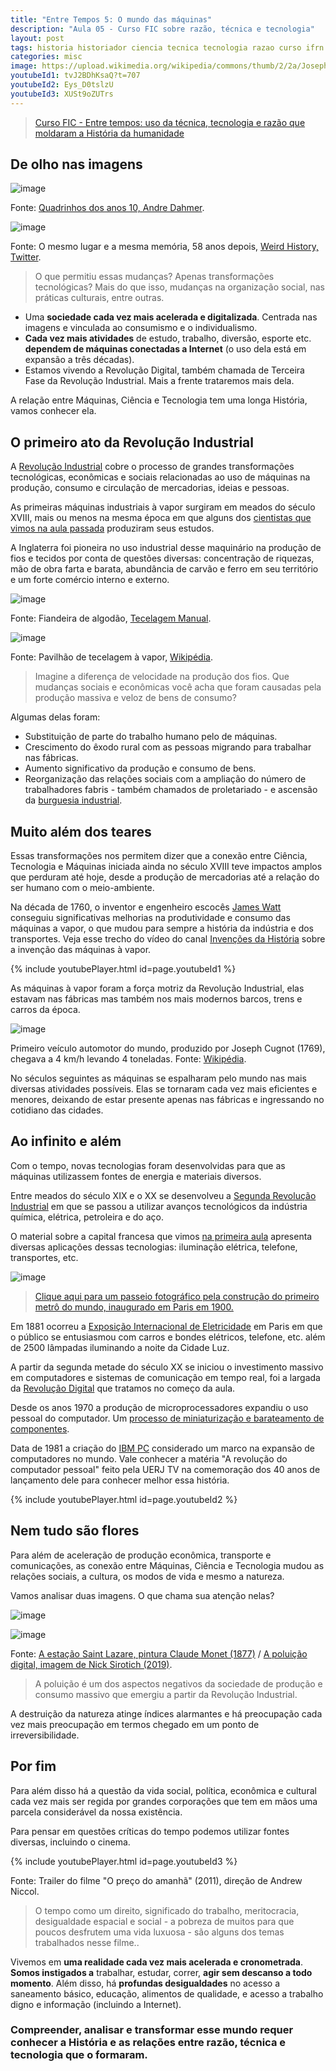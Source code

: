 ```yaml
---
title: "Entre Tempos 5: O mundo das máquinas"
description: "Aula 05 - Curso FIC sobre razão, técnica e tecnologia"
layout: post
tags: historia historiador ciencia tecnica tecnologia razao curso ifrn history fic metodo cientifico industria acao maquina machine revolution
categories: misc
image: https://upload.wikimedia.org/wikipedia/commons/thumb/2/2a/Joseph_Cugnot's_1770_Fardier_à_Vapeur%2C_Musée_des_arts_et_métiers%2C_Paris_2015.jpg/440px-Joseph_Cugnot's_1770_Fardier_à_Vapeur%2C_Musée_des_arts_et_métiers%2C_Paris_2015.jpg
youtubeId1: tvJ2BDhKsaQ?t=707
youtubeId2: Eys_D0tslzU
youtubeId3: XUSt9oZUTrs
---
```


> [Curso FIC - Entre tempos: uso da técnica, tecnologia e razão que moldaram a História da humanidade](https://0jonjo.github.io/_pages/entre-tempos/)

## De olho nas imagens

![image](https://pbs.twimg.com/media/CDrerEyWAAAHFvQ?format=png&name=small)

Fonte: [Quadrinhos dos anos 10, Andre Dahmer](https://www.instagram.com/andredahmer/).

![image](https://i.imgur.com/3QmNTt1.jpeg)

Fonte: O mesmo lugar e a mesma memória, 58 anos depois, [Weird History, Twitter](https://twitter.com/weird_hist/status/1359921151951200256).

> O que permitiu essas mudanças? Apenas transformações tecnológicas? Mais do que isso, mudanças na organização social, nas práticas culturais, entre outras.  

- Uma **sociedade cada vez mais acelerada e digitalizada**. Centrada nas imagens e vinculada ao consumismo e o individualismo.
- **Cada vez mais atividades** de estudo, trabalho, diversão, esporte etc. **dependem de máquinas conectadas a Internet** (o uso dela está em expansão a três décadas).
- Estamos vivendo a Revolução Digital, também chamada de Terceira Fase da Revolução Industrial. Mais a frente trataremos mais dela.

 A relação entre Máquinas, Ciência e Tecnologia tem uma longa História, vamos conhecer ela.

## O primeiro ato da Revolução Industrial

A [Revolução Industrial](https://pt.wikipedia.org/wiki/Revolu%C3%A7%C3%A3o_Industrial) cobre o processo de grandes transformações tecnológicas, econômicas e sociais relacionadas ao uso de máquinas na produção, consumo e circulação de mercadorias, ideias e pessoas. 

As primeiras máquinas industriais à vapor surgiram em meados do século XVIII, mais ou menos na mesma época em que alguns dos [cientistas que vimos na aula passada](https://0jonjo.github.io/_pages/razao-e-acao/) produziram seus estudos.

A Inglaterra foi pioneira no uso industrial desse maquinário na produção de fios e tecidos por conta de questões diversas: concentração de riquezas, mão de obra farta e barata, abundância de carvão e ferro em seu território e um forte comércio interno e externo.

![image](http://www.tecelagemanual.com.br/images/fiando.jpg)

Fonte: Fiandeira de algodão, [Tecelagem Manual](http://www.tecelagemanual.com.br/algodao.htm).

![image](https://upload.wikimedia.org/wikipedia/commons/thumb/4/4d/QSMM_3200.JPG/700px-QSMM_3200.JPG)

Fonte: Pavilhão de tecelagem à vapor, [Wikipédia](https://pt.wikipedia.org/wiki/Tecelagem).

> Imagine a diferença de velocidade na produção dos fios. Que mudanças sociais e econômicas você acha que foram causadas pela produção massiva e veloz de bens de consumo?

Algumas delas foram:

- Substituição de parte do trabalho humano pelo de máquinas.
- Crescimento do êxodo rural com as pessoas migrando para trabalhar nas fábricas.
- Aumento significativo da produção e consumo de bens.
- Reorganização das relações sociais com a ampliação do número de trabalhadores fabris - também chamados de proletariado - e ascensão da [burguesia industrial](https://pt.wikipedia.org/wiki/Burguesia).

## Muito além dos teares

Essas transformações nos permitem dizer que a conexão entre Ciência, Tecnologia e Máquinas iniciada ainda no século XVIII teve impactos amplos que perduram até hoje, desde a produção de mercadorias até a relação do ser humano com o meio-ambiente.

Na década de 1760, o inventor e engenheiro escocês [James Watt](https://pt.wikipedia.org/wiki/James_Watt) conseguiu significativas melhorias na produtividade e consumo das máquinas a vapor, o que mudou para sempre a história da indústria e dos transportes. Veja esse trecho do vídeo do canal [Invenções da História](https://www.youtube.com/channel/UCfBeGUOYM23ZQnepxtRqDYw) sobre a invenção das máquinas à vapor.

{% include youtubePlayer.html id=page.youtubeId1 %}

As máquinas à vapor foram a força motriz da Revolução Industrial, elas estavam nas fábricas mas também nos mais modernos barcos, trens e carros da época.

![image](https://upload.wikimedia.org/wikipedia/commons/thumb/2/2a/Joseph_Cugnot's_1770_Fardier_à_Vapeur%2C_Musée_des_arts_et_métiers%2C_Paris_2015.jpg/440px-Joseph_Cugnot's_1770_Fardier_à_Vapeur%2C_Musée_des_arts_et_métiers%2C_Paris_2015.jpg)

Primeiro veículo automotor do mundo, produzido por Joseph Cugnot (1769), chegava a 4 km/h levando 4 toneladas. Fonte: [Wikipédia](https://pt.wikipedia.org/wiki/Joseph_Cugnot#Primeiro_ve%C3%ADculo_automotor).

No séculos seguintes as máquinas se espalharam pelo mundo nas mais diversas atividades possíveis. Elas se tornaram cada vez mais eficientes e menores, deixando de estar presente apenas nas fábricas e ingressando no cotidiano das cidades.

## Ao infinito e além

Com o tempo, novas tecnologias foram desenvolvidas para que as máquinas utilizassem fontes de energia e materiais diversos.

Entre meados do século XIX e o XX se desenvolveu a [Segunda Revolução Industrial](https://pt.wikipedia.org/wiki/Segunda_Revolu%C3%A7%C3%A3o_Industrial) em que se passou a utilizar avanços tecnológicos da indústria química, elétrica, petroleira e do aço. 

O material sobre a capital francesa que vimos [na primeira aula](https://0jonjo.github.io/_pages/entre-tempos/) apresenta diversas aplicações dessas tecnologias: iluminação elétrica, telefone, transportes, etc. 

![image](https://theurbanearth.files.wordpress.com/2009/11/linha-1-1900.jpg)

> [Clique aqui para um passeio fotográfico pela construção do primeiro metrô do mundo, inaugurado em Paris em 1900.](https://theurbanearth.wordpress.com/2009/11/14/a-construcao-do-metro-de-paris-franca/)

Em 1881 ocorreu a [Exposição Internacional de Eletricidade](https://pt.wikipedia.org/wiki/Exposi%C3%A7%C3%A3o_Internacional_de_Eletricidade_de_1881) em Paris em que o público se entusiasmou com carros e bondes elétricos, telefone, etc. além de 2500 lâmpadas iluminando a noite da Cidade Luz.

A partir da segunda metade do século XX se iniciou o investimento massivo em computadores e sistemas de comunicação em tempo real, foi a largada da [Revolução Digital](https://pt.wikipedia.org/wiki/Revolu%C3%A7%C3%A3o_digital) que tratamos no começo da aula. 

Desde os anos 1970 a produção de microprocessadores expandiu o uso pessoal do computador. Um [processo de miniaturização e barateamento de componentes](https://pt.wikipedia.org/wiki/Microprocessador).

Data de 1981 a criação do [IBM PC](https://pt.wikipedia.org/wiki/IBM_PC) considerado um marco na expansão de computadores no mundo. Vale conhecer a matéria "A revolução do computador pessoal" feito pela UERJ TV na comemoração dos 40 anos de lançamento dele para conhecer melhor essa história.

{% include youtubePlayer.html id=page.youtubeId2 %}

## Nem tudo são flores

Para além de aceleração de produção econômica, transporte e comunicações, as conexão entre Máquinas, Ciência e Tecnologia mudou as relações sociais, a cultura, os modos de vida e mesmo a natureza.

Vamos analisar duas imagens. O que chama sua atenção nelas?

![image](http://3.bp.blogspot.com/-B8QQe6uAeyU/UC1mkBmDh4I/AAAAAAAAAN4/QEwijXavkTU/s640/18.jpg)

![image](https://i0.wp.com/washingtonmonthly.com/wp-content/uploads/2019/01/Jan-19-Estrin-DigitalPollution.jpg?w=1560&ssl=1)

Fonte: [A estação Saint Lazare, pintura Claude Monet (1877)](http://www.historiaenatureza.com/2013/01/natureza-impressionante-carvao-trem-e.html) / [A poluição digital, imagem de Nick Sirotich (2019)](https://washingtonmonthly.com/2019/01/13/the-world-is-choking-on-digital-pollution/).

> A poluição é um dos aspectos negativos da sociedade de produção e consumo massivo que emergiu a partir da Revolução Industrial. 

A destruição da natureza atinge índices alarmantes e há preocupação cada vez mais preocupação em termos chegado em um ponto de irreversibilidade. 

## Por fim

Para além disso há a questão da vida social, política, econômica e cultural cada vez mais ser regida por grandes corporações que tem em mãos uma parcela considerável da nossa existência.

Para pensar em questões críticas do tempo podemos utilizar fontes diversas, incluindo o cinema.

{% include youtubePlayer.html id=page.youtubeId3 %}

Fonte: Trailer do filme "O preço do amanhã" (2011), direção de Andrew Niccol. 

> O tempo como um direito, significado do trabalho, meritocracia, desigualdade espacial e social - a pobreza de muitos para que poucos desfrutem uma vida luxuosa - são alguns dos temas trabalhados nesse filme.. 

Vivemos em **uma realidade cada vez mais acelerada e cronometrada**. **Somos instigados a** trabalhar, estudar, correr, **agir sem descanso a todo momento**. Além disso, há **profundas desigualdades** no acesso a saneamento básico, educação, alimentos de qualidade, e acesso a trabalho digno e informação (incluindo a Internet).

### Compreender, analisar e transformar esse mundo requer conhecer a História e as relações entre razão, técnica e tecnologia que o formaram.